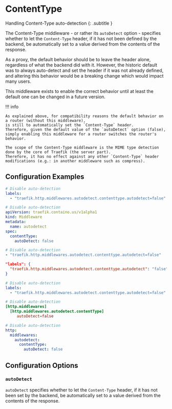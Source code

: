 
# ContentType

Handling Content-Type auto-detection
{: .subtitle }

The Content-Type middleware - or rather its `autoDetect` option -
specifies whether to let the `Content-Type` header,
if it has not been defined by the backend,
be automatically set to a value derived from the contents of the response.

As a proxy, the default behavior should be to leave the header alone,
regardless of what the backend did with it.
However, the historic default was to always auto-detect and set the header if it was not already defined,
and altering this behavior would be a breaking change which would impact many users.

This middleware exists to enable the correct behavior until at least the default one can be changed in a future version.

!!! info

    As explained above, for compatibility reasons the default behavior on a router (without this middleware),
    is still to automatically set the `Content-Type` header.
    Therefore, given the default value of the `autoDetect` option (false),
    simply enabling this middleware for a router switches the router's behavior.

    The scope of the Content-Type middleware is the MIME type detection done by the core of Traefik (the server part).
    Therefore, it has no effect against any other `Content-Type` header modifications (e.g.: in another middleware such as compress).

## Configuration Examples

```yaml tab="Docker"
# Disable auto-detection
labels:
  - "traefik.http.middlewares.autodetect.contenttype.autodetect=false"
```

```yaml tab="Kubernetes"
# Disable auto-detection
apiVersion: traefik.containo.us/v1alpha1
kind: Middleware
metadata:
  name: autodetect
spec:
  contentType:
    autoDetect: false
```

```yaml tab="Consul Catalog"
# Disable auto-detection
- "traefik.http.middlewares.autodetect.contenttype.autodetect=false"
```

```json tab="Marathon"
"labels": {
  "traefik.http.middlewares.autodetect.contenttype.autodetect": "false"
}
```

```yaml tab="Rancher"
# Disable auto-detection
labels:
  - "traefik.http.middlewares.autodetect.contenttype.autodetect=false"
```

```toml tab="File (TOML)"
# Disable auto-detection
[http.middlewares]
  [http.middlewares.autodetect.contentType]
     autoDetect=false
```

```yaml tab="File (YAML)"
# Disable auto-detection
http:
  middlewares:
    autodetect:
      contentType:
        autoDetect: false
```

## Configuration Options

### `autoDetect`

`autoDetect` specifies whether to let the `Content-Type` header,
if it has not been set by the backend,
be automatically set to a value derived from the contents of the response.
